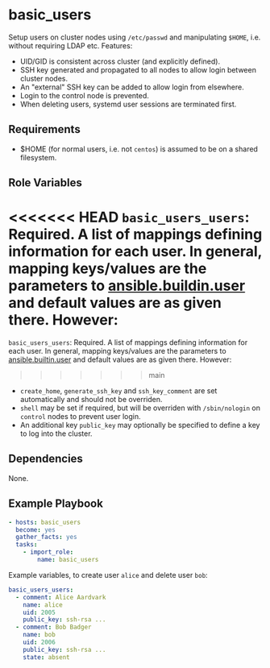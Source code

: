 
basic_users
===========

Setup users on cluster nodes using `/etc/passwd` and manipulating `$HOME`, i.e. without requiring LDAP etc. Features:
- UID/GID is consistent across cluster (and explicitly defined).
- SSH key generated and propagated to all nodes to allow login between cluster nodes.
- An "external" SSH key can be added to allow login from elsewhere.
- Login to the control node is prevented.
- When deleting users, systemd user sessions are terminated first.

Requirements
------------
- $HOME (for normal users, i.e. not `centos`) is assumed to be on a shared filesystem.

Role Variables
--------------

<<<<<<< HEAD
`basic_users_users`: Required. A list of mappings defining information for each user. In general, mapping keys/values are the parameters to [ansible.buildin.user](https://docs.ansible.com/ansible/latest/collections/ansible/builtin/user_module.html) and default values are as given there. However:
=======
`basic_users_users`: Required. A list of mappings defining information for each user. In general, mapping keys/values are the parameters to [ansible.builtin.user](https://docs.ansible.com/ansible/latest/collections/ansible/builtin/user_module.html) and default values are as given there. However:
>>>>>>> main
- `create_home`, `generate_ssh_key` and `ssh_key_comment` are set automatically and should not be overriden.
- `shell` may be set if required, but will be overriden with `/sbin/nologin` on `control` nodes to prevent user login.
- An additional key `public_key` may optionally be specified to define a key to log into the cluster.

Dependencies
------------

None.

Example Playbook
----------------

```yaml
- hosts: basic_users
  become: yes
  gather_facts: yes
  tasks:
    - import_role:
        name: basic_users
```

Example variables, to create user `alice` and delete user `bob`:

```yaml
basic_users_users:
  - comment: Alice Aardvark
    name: alice
    uid: 2005
    public_key: ssh-rsa ...
  - comment: Bob Badger
    name: bob
    uid: 2006
    public_key: ssh-rsa ...
    state: absent
```

